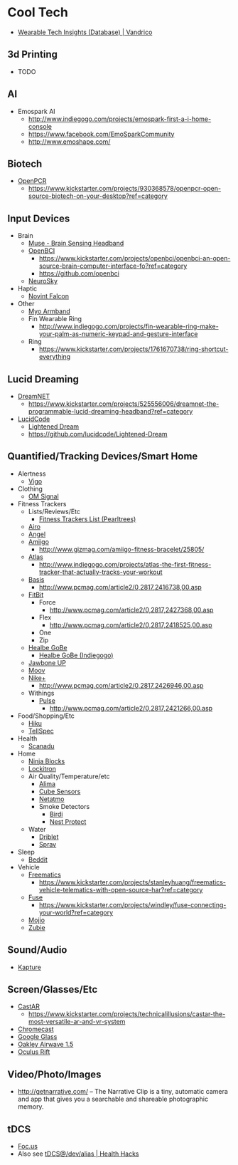 # Cool Tech

* [Wearable Tech Insights (Database) | Vandrico](http://vandrico.com/database)

## 3d Printing

* TODO

## AI

* Emospark AI
  * http://www.indiegogo.com/projects/emospark-first-a-i-home-console
  * https://www.facebook.com/EmoSparkCommunity
  * http://www.emoshape.com/

## Biotech

* [OpenPCR](http://openpcr.org/)
  * https://www.kickstarter.com/projects/930368578/openpcr-open-source-biotech-on-your-desktop?ref=category

## Input Devices

* Brain
  * [Muse - Brain Sensing Headband](http://www.interaxon.ca/muse/)
  * [OpenBCI](http://www.openbci.com/)
    * https://www.kickstarter.com/projects/openbci/openbci-an-open-source-brain-computer-interface-fo?ref=category
    * https://github.com/openbci
  * [NeuroSky](http://neurosky.com/products-markets/eeg-biosensors/hardware/)
* Haptic
  * [Novint Falcon](http://www.novint.com/index.php/novintfalcon)
* Other
  * [Myo Armband](https://www.thalmic.com/en/myo/)
  * Fin Wearable Ring
    * http://www.indiegogo.com/projects/fin-wearable-ring-make-your-palm-as-numeric-keypad-and-gesture-interface
  * Ring
    * https://www.kickstarter.com/projects/1761670738/ring-shortcut-everything

## Lucid Dreaming

* [DreamNET]()
  * https://www.kickstarter.com/projects/525556006/dreamnet-the-programmable-lucid-dreaming-headband?ref=category
* [LucidCode](http://lucidcode.com/)
  * [Lightened Dream](http://lucidcode.com/LightenedDream/)
  * https://github.com/lucidcode/Lightened-Dream

## Quantified/Tracking Devices/Smart Home

* Alertness
  * [Vigo](http://wearvigo.com/)
* Clothing
  * [OM Signal](http://www.omsignal.com/)
* Fitness Trackers
  * Lists/Reviews/Etc
    * [Fitness Trackers List (Pearltrees)](http://www.pearltrees.com/alias1/trackers-data-gatherers-etc/id5951357)
  * [Airo](http://www.getairo.com/)
  * [Angel](http://www.angelsensor.com/)
  * [Amiigo](https://amiigo.com/)
    * http://www.gizmag.com/amiigo-fitness-bracelet/25805/
  * [Atlas](http://atlaswearables.com/)
    * http://www.indiegogo.com/projects/atlas-the-first-fitness-tracker-that-actually-tracks-your-workout
  * [Basis](http://www.mybasis.com/)
    * http://www.pcmag.com/article2/0,2817,2416738,00.asp
  * [FitBit](https://www.fitbit.com/au)
    * Force
      * http://www.pcmag.com/article2/0,2817,2427368,00.asp
    * Flex
      * http://www.pcmag.com/article2/0,2817,2418525,00.asp
    * One
    * Zip
  * [Healbe GoBe](http://healbe.com/)
    * [Healbe GoBe (Indiegogo)](http://www.indiegogo.com/projects/healbe-gobe-the-only-way-to-automatically-measure-calorie-intake)
  * [Jawbone UP](https://jawbone.com/up#up24)
  * [Moov](http://preorder.moov.cc/)
  * [Nike+](https://secure-nikeplus.nike.com/plus/)
    * http://www.pcmag.com/article2/0,2817,2426946,00.asp
  * Withings
    * [Pulse](http://www.withings.com/pulse)
      * http://www.pcmag.com/article2/0,2817,2421266,00.asp
* Food/Shopping/Etc
  * [Hiku](http://hiku.us/)
  * [TellSpec](http://tellspec.com/)
* Health
  * [Scanadu](http://www.scanadu.com/)
* Home
  * [Ninja Blocks](http://ninjablocks.com/pages/home)
  * [Lockitron](https://lockitron.com/)
  * Air Quality/Temperature/etc
    * [Alima](http://www.airboxlab.com/)
    * [Cube Sensors](http://cubesensors.com/)
    * [Netatmo](http://www.netatmo.com/)
    * Smoke Detectors
      * [Birdi](http://getbirdi.com/)
      * [Nest Protect](https://store.nest.com/product/smoke-co-alarm/)
  * Water
    * [Driblet](http://driblet.co/)
    * [Sprav](http://www.sprav.com/)
* Sleep
  * [Beddit](http://www.beddit.com/)
* Vehicle
  * [Freematics](http://arduinodev.com/freematics/)
    * https://www.kickstarter.com/projects/stanleyhuang/freematics-vehicle-telematics-with-open-source-har?ref=category
  * [Fuse](http://joinfuse.com/)
    * https://www.kickstarter.com/projects/windley/fuse-connecting-your-world?ref=category
  * [Mojio](http://www.moj.io/)
  * [Zubie](http://zubie.co/)

## Sound/Audio

* [Kapture](https://kaptureaudio.com/)

## Screen/Glasses/Etc

* [CastAR](http://technicalillusions.com/castar/)
  * https://www.kickstarter.com/projects/technicalillusions/castar-the-most-versatile-ar-and-vr-system
* [Chromecast](http://www.google.com.au/intl/en/chrome/devices/chromecast/)
* [Google Glass](http://www.google.com/glass/start/)
* [Oakley Airwave 1.5](http://www.oakley.com/products/7283/28220)
* [Oculus Rift](http://www.oculusvr.com/)

## Video/Photo/Images

* http://getnarrative.com/ &ndash; The Narrative Clip is a tiny, automatic camera and app that gives you a searchable and shareable photographic memory.

## tDCS

* [Foc.us](http://www.foc.us/)
* Also see [tDCS@/dev/alias | Health Hacks](http://isitbulletproof.info/#!tech/tdcs.md)
